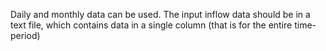 Daily and monthly data can be used. The input inflow data should be in a text file, which contains data in a single column (that is for the entire time-period)
